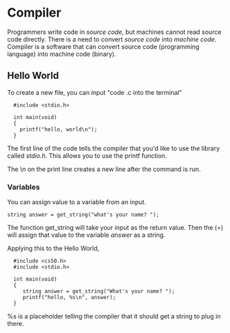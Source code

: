 # Compiler
Programmers write code in *source code*, but machines cannot read source code directly. There is a need to convert *source code* into *machine code*. Compiler is a software that can convert source code (programming language) into machine code (binary).

## Hello World
To create a new file, you can input "code <name>.c into the terminal"
 
```
  #include <stdio.h>
  
  int main(void)
  {
    printf("hello, world\n");
  }
```
The first line of the code tells the compiler that you'd like to use the library called *stdio.h*. This allows you to use the printf function.

The \n on the print line creates a new line after the command is run.

### Variables
You can assign value to a variable from an input.
 
```
string answer = get_string("what's your name? ");
```
The function get_string will take your input as the return value. Then the (=) will assign that value to the variable *answer* as a string.

Applying this to the Hello World,

```
  #include <cs50.h>
  #include <stdio.h>
 
  int main(void)
  {
     string answer = get_string("What's your name? ");
     printf("hello, %s\n", answer);
  }
```
%s is a placeholder telling the compiler that it should get a string to plug in there.
